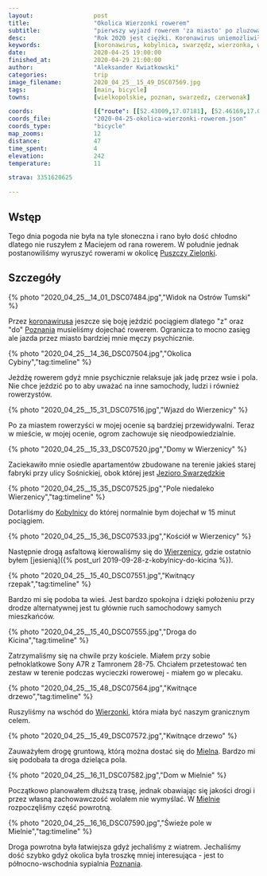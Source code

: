 ```yaml
---
layout:                 post
title:                  "Okolica Wierzonki rowerem"
subtitle:               "pierwszy wyjazd rowerem 'za miasto' po zluzowaniu ograniczeń epidemii koronawirusa"
desc:                   "Rok 2020 jest ciężki. Koronawirus uniemożliwił wyjazd gdziekolwiek. Dopiero od kilku dni obostrzenia zostały zmniejszone i można było legalnie jeździć rowerem."
keywords:               [koronawirus, kobylnica, swarzędz, wierzonka, wierzenica, mielno, puszcza zielonka, wschód]
date:                   2020-04-25 19:00:00
finished_at:            2020-04-29 21:00:00
author:                 "Aleksander Kwiatkowski"
categories:             trip
image_filename:         2020_04_25__15_49_DSC07569.jpg
tags:                   [main, bicycle]
towns:                  [wielkopolskie, poznan, swarzedz, czerwonak]

coords:                 [{"route": [[52.43009,17.07181], [52.46169,17.06787], [52.47800,17.09516], [52.49264,17.06512], [52.44066,16.98238], [52.40978,16.97757]], "type": "bicycle"}]
coords_file:            "2020-04-25-okolica-wierzonki-rowerem.json"
coords_type:            "bicycle"
map_zooms:              12
distance:               47
time_spent:             4
elevation:              242
temperature:            11

strava: 3351620625

---
```


[wiki-puszcza-zielonka]: https://pl.wikipedia.org/wiki/Park_Krajobrazowy_Puszcza_Zielonka
[wiki-wirus]: https://pl.wikipedia.org/wiki/SARS-CoV-2
[wiki-poznan]: https://pl.wikipedia.org/wiki/Pozna%C5%84
[wiki-jezioro-swarzedzki]: https://pl.wikipedia.org/wiki/Jezioro_Swarz%C4%99dzkie
[wiki-kobylnica]: https://pl.wikipedia.org/wiki/Kobylnica_(wojew%C3%B3dztwo_wielkopolskie)
[wiki-wierzenica]: https://pl.wikipedia.org/wiki/Wierzenica
[wiki-wierzonka]: https://pl.wikipedia.org/wiki/Wierzonka
[wiki-mielno]: https://pl.wikipedia.org/wiki/Mielno_(powiat_pozna%C5%84ski)

## Wstęp

Tego dnia pogoda nie była na tyle słoneczna i rano było dość chłodno
dlatego nie ruszyłem z Maciejem od rana rowerem. W południe jednak postanowiliśmy
wyruszyć rowerami w okolicę [Puszczy Zielonki][wiki-puszcza-zielonka].

## Szczegóły

{% photo "2020_04_25__14_01_DSC07484.jpg","Widok na Ostrów Tumski" %}

Przez [koronawirusa][wiki-wirus] jeszcze się boję jeździć pociągiem dlatego
"z" oraz "do" [Poznania][wiki-poznan] musieliśmy dojechać rowerem. Ogranicza to mocno
zasięg ale jazda przez miasto bardziej mnie męczy psychicznie.

{% photo "2020_04_25__14_36_DSC07504.jpg","Okolica Cybiny","tag:timeline" %}

Jeżdżę rowerem gdyż mnie psychicznie relaksuje jak jadę przez wsie i pola.
Nie chce jeździć po to aby uważać
na inne samochody, ludzi i również rowerzystów.

{% photo "2020_04_25__15_31_DSC07516.jpg","Wjazd do Wierzenicy" %}

Po za miastem rowerzyści
w mojej ocenie są bardziej przewidywalni. Teraz w mieście, w mojej ocenie,
ogrom zachowuje się nieodpowiedzialnie.

{% photo "2020_04_25__15_33_DSC07520.jpg","Domy w Wierzenicy" %}

Zaciekawiło mnie osiedle apartamentów zbudowane na terenie jakieś
starej fabryki przy ulicy Sośnickiej,
obok której jest [Jezioro Swarzędzkie][wiki-jezioro-swarzedzki]

{% photo "2020_04_25__15_35_DSC07525.jpg","Pole niedaleko Wierzenicy","tag:timeline" %}

Dotarliśmy do [Kobylnicy][wiki-kobylnica] do której normalnie bym dojechał w 15 minut
pociągiem.

{% photo "2020_04_25__15_36_DSC07533.jpg","Kościół w Wierzenicy" %}

Następnie drogą asfaltową kierowaliśmy się do [Wierzenicy][wiki-wierzenica],
gdzie ostatnio byłem [jesienią]({% post_url 2019-09-28-z-kobylnicy-do-kicina %}).

{% photo "2020_04_25__15_40_DSC07551.jpg","Kwitnący rzepak","tag:timeline" %}

Bardzo mi się podoba ta wieś. Jest bardzo spokojna i dzięki położeniu
przy drodze alternatywnej jest tu głównie ruch samochodowy samych mieszkańców.

{% photo "2020_04_25__15_40_DSC07555.jpg","Droga do Kicina","tag:timeline" %}

Zatrzymaliśmy się na chwile przy kościele. Miałem przy sobie pełnoklatkowe
Sony A7R z Tamronem 28-75. Chciałem przetestować ten zestaw w terenie
podczas wycieczki rowerowej - miałem go w plecaku.

{% photo "2020_04_25__15_48_DSC07564.jpg","Kwitnące drzewo","tag:timeline" %}

Ruszyliśmy na wschód do [Wierzonki][wiki-wierzonka], która miała być
naszym granicznym celem.

{% photo "2020_04_25__15_49_DSC07572.jpg","Kwitnące drzewo" %}

Zauważyłem drogę gruntową, którą można dostać
się do [Mielna][wiki-mielno]. Bardzo mi się podobała ta droga dzieląca
pola.

{% photo "2020_04_25__16_11_DSC07582.jpg","Dom w Mielnie" %}

Początkowo planowałem dłuższą trasę, jednak obawiając się jakości drogi i
przez własną zachowawczość wolałem nie wymyślać. W [Mielnie][wiki-mielno]
rozpoczęliśmy część powrotną.

{% photo "2020_04_25__16_16_DSC07590.jpg","Świeże pole w Mielnie","tag:timeline" %}

Droga powrotna była łatwiejsza gdyż jechaliśmy z wiatrem.
Jechaliśmy dość szybko gdyż okolica była troszkę mniej interesująca - jest
to północno-wschodnia sypialnia [Poznania][wiki-poznan].
